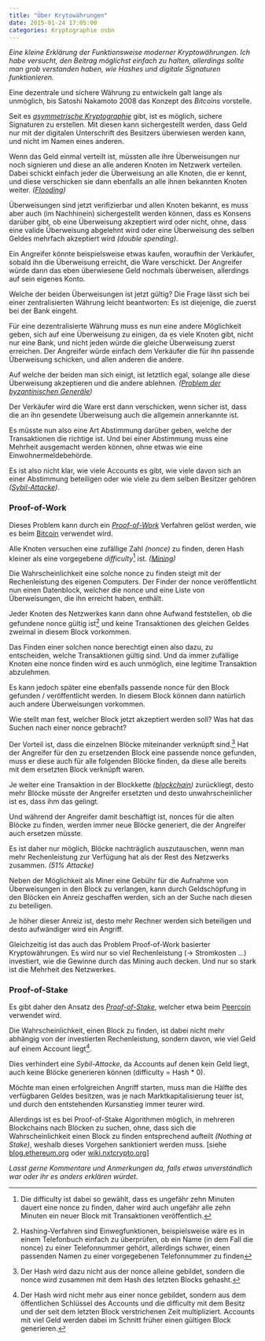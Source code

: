 ```yaml
---
title: "Über Krytowährungen"
date: 2015-01-24 17:05:00
categories: Kryptographie osbn
---
```


*Eine kleine Erklärung der Funktionsweise moderner Kryptowährungen. Ich habe versucht, den Beitrag möglichst einfach zu halten, allerdings sollte man grob verstanden haben, wie Hashes und digitale Signaturen funktionieren.*

Eine dezentrale und sichere Währung zu entwickeln galt lange als unmöglich, bis Satoshi Nakamoto 2008 das Konzept des *Bitcoins* vorstelle.

Seit es *[asymmetrische Kryptographie](https://de.wikipedia.org/wiki/Asymmetrisches_Kryptosystem)* gibt, ist es möglich, sichere Signaturen zu erstellen. Mit diesen kann sichergestellt werden, dass Geld nur mit der digitalen Unterschrift des Besitzers überwiesen werden kann, und nicht im Namen eines anderen.


Wenn das Geld einmal verteilt ist, müssten alle ihre Überweisungen nur noch signieren und diese an alle anderen Knoten im Netzwerk verteilen. Dabei schickt einfach jeder die Überweisung an alle Knoten, die er kennt, und diese verschicken sie dann ebenfalls an alle ihnen bekannten Knoten weiter. *([Flooding](https://de.wikipedia.org/wiki/Flooding-Algorithmus))*

Überweisungen sind jetzt verifizierbar und allen Knoten bekannt, es muss aber auch (im Nachhinein) sichergestellt werden können, dass es Konsens darüber gibt, ob eine Überweisung akzeptiert wird oder nicht, ohne, dass eine valide Überweisung abgelehnt wird oder eine Überweisung des selben Geldes mehrfach akzeptiert wird *(double spending)*.

Ein Angreifer könnte beispielsweise etwas kaufen, woraufhin der Verkäufer, sobald ihn die Überweisung erreicht, die Ware verschickt. Der Angreifer würde dann das eben überwiesene Geld nochmals überweisen, allerdings auf sein eigenes Konto.

Welche der beiden Überweisungen ist jetzt gültig? Die Frage lässt sich bei einer zentralisierten Währung leicht beantworten: Es ist diejenige, die zuerst bei der Bank eingeht.

Für eine dezentralisierte Währung muss es nun eine andere Möglichkeit geben, sich auf eine Überweisung zu einigen, da es viele Knoten gibt, nicht nur eine Bank, und nicht jeden würde die gleiche Überweisung zuerst erreichen. Der Angreifer würde einfach dem Verkäufer die für ihn passende Überweisung schicken, und allen anderen die andere.

Auf welche der beiden man sich einigt, ist letztlich egal, solange alle diese Überweisung akzeptieren und die andere ablehnen. *([Problem der byzantinischen Generäle](https://de.wikipedia.org/wiki/Byzantinischer_Fehler))*

Der Verkäufer wird die Ware erst dann verschicken, wenn sicher ist, dass die an ihn gesendete Überweisung auch die allgemein annerkannte ist.

Es müsste nun also eine Art Abstimmung darüber geben, welche der Transaktionen die richtige ist. Und bei einer Abstimmung muss eine Mehrheit ausgemacht werden können, ohne etwas wie eine Einwohnermeldebehörde.

Es ist also nicht klar, wie viele Accounts es gibt, wie viele davon sich an einer Abstimmung beteiligen oder wie viele zu dem selben Besitzer gehören *([Sybil-Attacke](https://en.wikipedia.org/wiki/Sybil_attack))*.

### Proof-of-Work

Dieses Problem kann durch ein *[Proof-of-Work](https://de.wikipedia.org/wiki/Proof-of-Work)* Verfahren gelöst werden, wie es beim [Bitcoin](https://de.wikipedia.org/wiki/Bitcoin) verwendet wird.

Alle Knoten versuchen eine zufällige Zahl *(nonce)* zu finden, deren Hash kleiner als eine vorgegebene *difficulty*[^1] ist. *([Mining](https://de.wikipedia.org/wiki/Bitcoin#Mining))*

Die Wahrscheinlichkeit eine solche nonce zu finden steigt mit der Rechenleistung des eigenen Computers. Der Finder der nonce veröffentlicht nun einen Datenblock, welcher die nonce und eine Liste von Überweisungen, die ihn erreicht haben, enthält.

Jeder Knoten des Netzwerkes kann dann ohne Aufwand feststellen, ob die gefundene nonce gültig ist[^2] und keine Transaktionen des gleichen Geldes zweimal in diesem Block vorkommen.

Das Finden einer solchen nonce berechtigt einen also dazu, zu entscheiden, welche Transaktionen gültig sind.  Und da immer zufällige Knoten eine nonce finden wird es auch unmöglich, eine legitime Transaktion abzulehmen. 

Es kann jedoch später eine ebenfalls passende nonce für den Block gefunden / veröffentlicht werden. In diesem Block können dann natürlich auch andere Überweisungen vorkommen.

Wie stellt man fest, welcher Block jetzt akzeptiert werden soll? Was hat das Suchen nach einer nonce gebracht?

Der Vorteil ist, dass die einzelnen Blöcke miteinander verknüpft sind.[^3] Hat der Angreifer für den zu ersetzenden Block eine passende nonce gefunden, muss er diese auch für alle folgenden Blöcke finden, da diese alle bereits mit dem ersetzten Block verknüpft waren.

Je weiter eine Transaktion in der Blockkette *([blockchain](https://de.wikipedia.org/wiki/Bitcoin#Block-Chain))* zurückliegt, desto mehr Blöcke müsste der Angreifer ersetzten und desto unwahrscheinlicher ist es, dass ihm das gelingt.

Und während der Angreifer damit beschäftigt ist, nonces für die alten Blöcke zu finden, werden immer neue Blöcke generiert, die der Angreifer auch ersetzen müsste.

Es ist daher nur möglich, Blöcke nachträglich auszutauschen, wenn man mehr Rechenleistung zur Verfügung hat als der Rest des Netzwerks zusammen. *(51% Attacke)*

Neben der Möglichkeit als Miner eine Gebühr für die Aufnahme von Überweisungen in den Block zu verlangen, kann durch Geldschöpfung in den Blöcken ein Anreiz geschaffen werden, sich an der Suche nach diesen zu beteiligen.

Je höher dieser Anreiz ist, desto mehr Rechner werden sich beteiligen und desto aufwändiger wird ein Angriff.

Gleichzeitig ist das auch das Problem Proof-of-Work basierter Kryptowährungen. Es wird nur so viel Rechenleistung (-> Stromkosten ...) investiert, wie die Gewinne durch das Mining auch decken. Und nur so stark ist die Mehrheit des Netzwerkes.

### Proof-of-Stake

Es gibt daher den Ansatz des *[Proof-of-Stake](https://en.wikipedia.org/wiki/Proof-of-stake)*, welcher etwa beim [Peercoin](https://en.wikipedia.org/wiki/Peercoin/) verwendet wird.

Die Wahrscheinlichkeit, einen Block zu finden, ist dabei nicht mehr abhängig von der investierten Rechenleistung, sondern davon, wie viel Geld auf einem Account liegt[^4].

Dies verhindert eine *Sybil-Attacke*, da Accounts auf denen kein Geld liegt, auch keine Blöcke generieren können (difficulty = Hash * 0).

Möchte man einen erfolgreichen Angriff starten, muss man die Hälfte des verfügbaren Geldes besitzen, was je nach Marktkapitalisierung teuer ist, und durch den entstehenden Kursanstieg immer teurer wird.

Allerdings ist es bei Proof-of-Stake Algorithmen möglich, in mehreren Blockchains nach Blöcken zu suchen, ohne, dass sich die Wahrscheinlichkeit einen Block zu finden entsprechend aufteilt *(Nothing at Stake)*, weshalb dieses Vorgehen sanktioniert werden muss. [siehe [blog.ethereum.org](https://blog.ethereum.org/2014/11/25/proof-stake-learned-love-weak-subjectivity/) oder [wiki.nxtcrypto.org](https://wiki.nxtcrypto.org/wiki/Whitepaper:Nxt#Nothing_at_Stake)]


*Lasst gerne Kommentare und Anmerkungen da, falls etwas unverständlich war oder ihr es anders erklären würdet.*

[^1]: Die difficulty ist dabei so gewählt, dass es ungefähr zehn Minuten dauert eine nonce zu finden, daher wird auch ungefähr alle zehn Minuten ein neuer Block mit Transaktionen veröffentlich.

[^2]: Hashing-Verfahren sind Einwegfunktionen, beispielsweise wäre es in einem Telefonbuch einfach zu überprüfen, ob ein Name (in dem Fall die nonce) zu einer Telefonnummer gehört, allerdings schwer, einen passenden Namen zu einer vorgegebenen Telefonnummer zu finden

[^3]: Der Hash wird dazu nicht aus der nonce alleine gebildet, sondern die nonce wird zusammen mit dem Hash des letzten Blocks gehasht.

[^4]: Der Hash wird nicht mehr aus einer nonce gebildet, sondern aus dem öffentlichen Schlüssel des Accounts und die difficulty mit dem Besitz und der seit dem letzten Block verstrichenen Zeit multipliziert. Accounts mit viel Geld werden dabei im Schnitt früher einen gültigen Block generieren.
